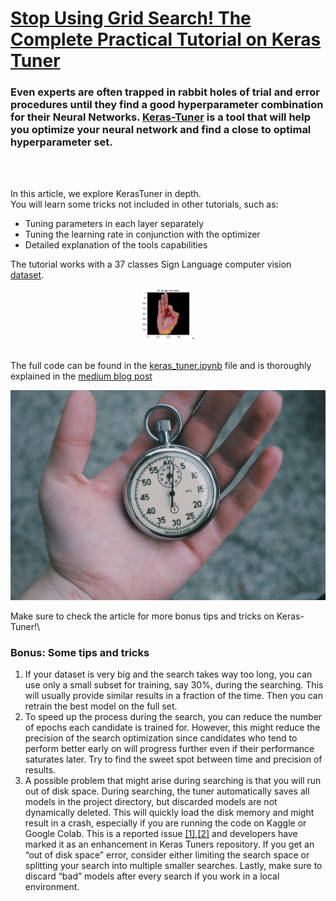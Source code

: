 # [Stop Using Grid Search! The Complete Practical Tutorial on Keras Tuner](https://pub.towardsai.net/keras-tuner-tutorial-hyperparameter-optimization-tensorflow-keras-computer-vision-example-c9abbdad9887)

### Even experts are often trapped in rabbit holes of trial and error procedures until they find a good hyperparameter combination for their Neural Networks. [**Keras-Tuner**](https://keras.io/api/keras_tuner/) is a tool that will help you **optimize your neural network** and find a close to optimal hyperparameter set.

</br>
</br>

In this article, we explore KerasTuner in depth.\
You will learn some tricks not included in other tutorials, such as: 
- Tuning parameters in each layer separately
- Tuning the learning rate in conjunction with the optimizer 
- Detailed explanation of the tools capabilities

The tutorial works with a 37 classes Sign Language computer vision [dataset](https://www.kaggle.com/datasets/ayuraj/asl-dataset).
</br>
<div align='center'>
<img src='Images/data_sample.png' height=80 width=80>.
</div>
</br>

The full code can be found in the [keras_tuner.ipynb](keras-tuner.ipynb) file and is thoroughly explained in the [medium blog post](https://pub.towardsai.net/keras-tuner-tutorial-hyperparameter-optimization-tensorflow-keras-computer-vision-example-c9abbdad9887)

[![cover](Images/cover.png)](https://pub.towardsai.net/keras-tuner-tutorial-hyperparameter-optimization-tensorflow-keras-computer-vision-example-c9abbdad9887)

Make sure to check the article for more bonus tips and tricks on Keras-Tuner!\
### **Bonus: Some tips and tricks**

1. If your dataset is very big and the search takes way too long, you can use only a small subset for training, say 30%, during the searching. This will usually provide similar results in a fraction of the time. Then you can retrain the best model on the full set.
2. To speed up the process during the search, you can reduce the number of epochs each candidate is trained for. However, this might reduce the precision of the search optimization since candidates who tend to perform better early on will progress further even if their performance saturates later. Try to find the sweet spot between time and precision of results.
3. A possible problem that might arise during searching is that you will run out of disk space. During searching, the tuner automatically saves all models in the project directory, but discarded models are not dynamically deleted. This will quickly load the disk memory and might result in a crash, especially if you are running the code on Kaggle or Google Colab. This is a reported issue [[1]](https://github.com/keras-team/keras-tuner/issues/288),[[2]](https://github.com/keras-team/keras-tuner/issues/481) and developers have marked it as an enhancement in Keras Tuners repository. If you get an “out of disk space” error, consider either limiting the search space or splitting your search into multiple smaller searches. Lastly, make sure to discard “bad” models after every search if you work in a local environment.